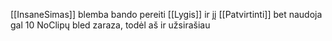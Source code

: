 [[InsaneSimas]] blemba bando pereiti [[Lygis]] ir jį [[Patvirtinti]] bet naudoja gal 10 NoClipų bled zaraza, todėl aš ir užsirašiau